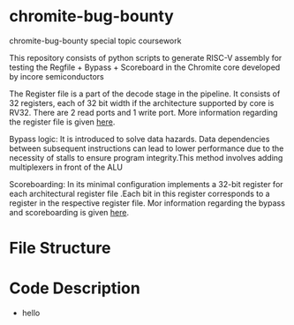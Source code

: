 # chromite-bug-bounty
chromite-bug-bounty special topic coursework

This repository consists of python scripts to generate RISC-V assembly for testing the Regfile + Bypass + Scoreboard in the Chromite core developed by incore semiconductors

The Register file is a part of the decode stage in the pipeline. It consists of 32 registers, each of 32 bit width if the architecture supported by core is RV32. There are 2 read ports and 1 write port. More information regarding the register file is given [here](https://chromite.readthedocs.io/en/using-csrbox/chromite.html#register-file).

Bypass logic: It is introduced to solve data hazards. Data dependencies between subsequent instructions can lead to lower performance due to the necessity of stalls to ensure program integrity.This method involves adding multiplexers in front of the ALU

Scoreboarding: In its minimal configuration implements a 32-bit register for each architectural register file .Each bit in this register corresponds to a register in the respective register file.
Mor information regarding the bypass and scoreboarding is given [here](https://chromite.readthedocs.io/en/using-csrbox/chromite.html#scoreboard).

# File Structure


# Code Description

* hello

